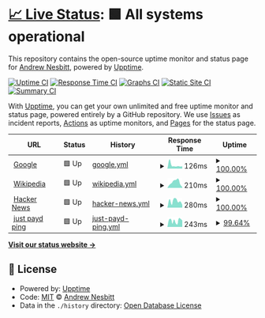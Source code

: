 # [📈 Live Status](https://andrew.github.io/upptime): <!--live status--> **🟩 All systems operational**

This repository contains the open-source uptime monitor and status page for [Andrew Nesbitt](https://nesbitt.io), powered by [Upptime](https://github.com/upptime/upptime).

[![Uptime CI](https://github.com/tt8899terry/upptime/workflows/Uptime%20CI/badge.svg)](https://github.com/tt8899terry/upptime/actions?query=workflow%3A%22Uptime+CI%22)
[![Response Time CI](https://github.com/andrew/upptime/workflows/Response%20Time%20CI/badge.svg)](https://github.com/andrew/upptime/actions?query=workflow%3A%22Response+Time+CI%22)
[![Graphs CI](https://github.com/andrew/upptime/workflows/Graphs%20CI/badge.svg)](https://github.com/andrew/upptime/actions?query=workflow%3A%22Graphs+CI%22)
[![Static Site CI](https://github.com/andrew/upptime/workflows/Static%20Site%20CI/badge.svg)](https://github.com/andrew/upptime/actions?query=workflow%3A%22Static+Site+CI%22)
[![Summary CI](https://github.com/andrew/upptime/workflows/Summary%20CI/badge.svg)](https://github.com/andrew/upptime/actions?query=workflow%3A%22Summary+CI%22)

With [Upptime](https://upptime.js.org), you can get your own unlimited and free uptime monitor and status page, powered entirely by a GitHub repository. We use [Issues](https://github.com/andrew/upptime/issues) as incident reports, [Actions](https://github.com/andrew/upptime/actions) as uptime monitors, and [Pages](https://andrew.github.io/upptime) for the status page.

<!--start: status pages-->
<!-- This summary is generated by Upptime (https://github.com/upptime/upptime) -->
<!-- Do not edit this manually, your changes will be overwritten -->
<!-- prettier-ignore -->
| URL | Status | History | Response Time | Uptime |
| --- | ------ | ------- | ------------- | ------ |
| <img alt="" src="https://icons.duckduckgo.com/ip3/www.google.com.ico" height="13"> [Google](https://www.google.com) | 🟩 Up | [google.yml](https://github.com/tt8899terry/upptime/commits/HEAD/history/google.yml) | <details><summary><img alt="Response time graph" src="./graphs/google/response-time-week.png" height="20"> 126ms</summary><br><a href="https://tt8899terry.github.io/upptime/history/google"><img alt="Response time 106" src="https://img.shields.io/endpoint?url=https%3A%2F%2Fraw.githubusercontent.com%2Ftt8899terry%2Fupptime%2FHEAD%2Fapi%2Fgoogle%2Fresponse-time.json"></a><br><a href="https://tt8899terry.github.io/upptime/history/google"><img alt="24-hour response time 85" src="https://img.shields.io/endpoint?url=https%3A%2F%2Fraw.githubusercontent.com%2Ftt8899terry%2Fupptime%2FHEAD%2Fapi%2Fgoogle%2Fresponse-time-day.json"></a><br><a href="https://tt8899terry.github.io/upptime/history/google"><img alt="7-day response time 126" src="https://img.shields.io/endpoint?url=https%3A%2F%2Fraw.githubusercontent.com%2Ftt8899terry%2Fupptime%2FHEAD%2Fapi%2Fgoogle%2Fresponse-time-week.json"></a><br><a href="https://tt8899terry.github.io/upptime/history/google"><img alt="30-day response time 115" src="https://img.shields.io/endpoint?url=https%3A%2F%2Fraw.githubusercontent.com%2Ftt8899terry%2Fupptime%2FHEAD%2Fapi%2Fgoogle%2Fresponse-time-month.json"></a><br><a href="https://tt8899terry.github.io/upptime/history/google"><img alt="1-year response time 106" src="https://img.shields.io/endpoint?url=https%3A%2F%2Fraw.githubusercontent.com%2Ftt8899terry%2Fupptime%2FHEAD%2Fapi%2Fgoogle%2Fresponse-time-year.json"></a></details> | <details><summary><a href="https://tt8899terry.github.io/upptime/history/google">100.00%</a></summary><a href="https://tt8899terry.github.io/upptime/history/google"><img alt="All-time uptime 100.00%" src="https://img.shields.io/endpoint?url=https%3A%2F%2Fraw.githubusercontent.com%2Ftt8899terry%2Fupptime%2FHEAD%2Fapi%2Fgoogle%2Fuptime.json"></a><br><a href="https://tt8899terry.github.io/upptime/history/google"><img alt="24-hour uptime 100.00%" src="https://img.shields.io/endpoint?url=https%3A%2F%2Fraw.githubusercontent.com%2Ftt8899terry%2Fupptime%2FHEAD%2Fapi%2Fgoogle%2Fuptime-day.json"></a><br><a href="https://tt8899terry.github.io/upptime/history/google"><img alt="7-day uptime 100.00%" src="https://img.shields.io/endpoint?url=https%3A%2F%2Fraw.githubusercontent.com%2Ftt8899terry%2Fupptime%2FHEAD%2Fapi%2Fgoogle%2Fuptime-week.json"></a><br><a href="https://tt8899terry.github.io/upptime/history/google"><img alt="30-day uptime 100.00%" src="https://img.shields.io/endpoint?url=https%3A%2F%2Fraw.githubusercontent.com%2Ftt8899terry%2Fupptime%2FHEAD%2Fapi%2Fgoogle%2Fuptime-month.json"></a><br><a href="https://tt8899terry.github.io/upptime/history/google"><img alt="1-year uptime 100.00%" src="https://img.shields.io/endpoint?url=https%3A%2F%2Fraw.githubusercontent.com%2Ftt8899terry%2Fupptime%2FHEAD%2Fapi%2Fgoogle%2Fuptime-year.json"></a></details>
| <img alt="" src="https://icons.duckduckgo.com/ip3/en.wikipedia.org.ico" height="13"> [Wikipedia](https://en.wikipedia.org) | 🟩 Up | [wikipedia.yml](https://github.com/tt8899terry/upptime/commits/HEAD/history/wikipedia.yml) | <details><summary><img alt="Response time graph" src="./graphs/wikipedia/response-time-week.png" height="20"> 210ms</summary><br><a href="https://tt8899terry.github.io/upptime/history/wikipedia"><img alt="Response time 199" src="https://img.shields.io/endpoint?url=https%3A%2F%2Fraw.githubusercontent.com%2Ftt8899terry%2Fupptime%2FHEAD%2Fapi%2Fwikipedia%2Fresponse-time.json"></a><br><a href="https://tt8899terry.github.io/upptime/history/wikipedia"><img alt="24-hour response time 27" src="https://img.shields.io/endpoint?url=https%3A%2F%2Fraw.githubusercontent.com%2Ftt8899terry%2Fupptime%2FHEAD%2Fapi%2Fwikipedia%2Fresponse-time-day.json"></a><br><a href="https://tt8899terry.github.io/upptime/history/wikipedia"><img alt="7-day response time 210" src="https://img.shields.io/endpoint?url=https%3A%2F%2Fraw.githubusercontent.com%2Ftt8899terry%2Fupptime%2FHEAD%2Fapi%2Fwikipedia%2Fresponse-time-week.json"></a><br><a href="https://tt8899terry.github.io/upptime/history/wikipedia"><img alt="30-day response time 208" src="https://img.shields.io/endpoint?url=https%3A%2F%2Fraw.githubusercontent.com%2Ftt8899terry%2Fupptime%2FHEAD%2Fapi%2Fwikipedia%2Fresponse-time-month.json"></a><br><a href="https://tt8899terry.github.io/upptime/history/wikipedia"><img alt="1-year response time 199" src="https://img.shields.io/endpoint?url=https%3A%2F%2Fraw.githubusercontent.com%2Ftt8899terry%2Fupptime%2FHEAD%2Fapi%2Fwikipedia%2Fresponse-time-year.json"></a></details> | <details><summary><a href="https://tt8899terry.github.io/upptime/history/wikipedia">100.00%</a></summary><a href="https://tt8899terry.github.io/upptime/history/wikipedia"><img alt="All-time uptime 100.00%" src="https://img.shields.io/endpoint?url=https%3A%2F%2Fraw.githubusercontent.com%2Ftt8899terry%2Fupptime%2FHEAD%2Fapi%2Fwikipedia%2Fuptime.json"></a><br><a href="https://tt8899terry.github.io/upptime/history/wikipedia"><img alt="24-hour uptime 100.00%" src="https://img.shields.io/endpoint?url=https%3A%2F%2Fraw.githubusercontent.com%2Ftt8899terry%2Fupptime%2FHEAD%2Fapi%2Fwikipedia%2Fuptime-day.json"></a><br><a href="https://tt8899terry.github.io/upptime/history/wikipedia"><img alt="7-day uptime 100.00%" src="https://img.shields.io/endpoint?url=https%3A%2F%2Fraw.githubusercontent.com%2Ftt8899terry%2Fupptime%2FHEAD%2Fapi%2Fwikipedia%2Fuptime-week.json"></a><br><a href="https://tt8899terry.github.io/upptime/history/wikipedia"><img alt="30-day uptime 100.00%" src="https://img.shields.io/endpoint?url=https%3A%2F%2Fraw.githubusercontent.com%2Ftt8899terry%2Fupptime%2FHEAD%2Fapi%2Fwikipedia%2Fuptime-month.json"></a><br><a href="https://tt8899terry.github.io/upptime/history/wikipedia"><img alt="1-year uptime 100.00%" src="https://img.shields.io/endpoint?url=https%3A%2F%2Fraw.githubusercontent.com%2Ftt8899terry%2Fupptime%2FHEAD%2Fapi%2Fwikipedia%2Fuptime-year.json"></a></details>
| <img alt="" src="https://icons.duckduckgo.com/ip3/news.ycombinator.com.ico" height="13"> [Hacker News](https://news.ycombinator.com) | 🟩 Up | [hacker-news.yml](https://github.com/tt8899terry/upptime/commits/HEAD/history/hacker-news.yml) | <details><summary><img alt="Response time graph" src="./graphs/hacker-news/response-time-week.png" height="20"> 280ms</summary><br><a href="https://tt8899terry.github.io/upptime/history/hacker-news"><img alt="Response time 291" src="https://img.shields.io/endpoint?url=https%3A%2F%2Fraw.githubusercontent.com%2Ftt8899terry%2Fupptime%2FHEAD%2Fapi%2Fhacker-news%2Fresponse-time.json"></a><br><a href="https://tt8899terry.github.io/upptime/history/hacker-news"><img alt="24-hour response time 120" src="https://img.shields.io/endpoint?url=https%3A%2F%2Fraw.githubusercontent.com%2Ftt8899terry%2Fupptime%2FHEAD%2Fapi%2Fhacker-news%2Fresponse-time-day.json"></a><br><a href="https://tt8899terry.github.io/upptime/history/hacker-news"><img alt="7-day response time 280" src="https://img.shields.io/endpoint?url=https%3A%2F%2Fraw.githubusercontent.com%2Ftt8899terry%2Fupptime%2FHEAD%2Fapi%2Fhacker-news%2Fresponse-time-week.json"></a><br><a href="https://tt8899terry.github.io/upptime/history/hacker-news"><img alt="30-day response time 282" src="https://img.shields.io/endpoint?url=https%3A%2F%2Fraw.githubusercontent.com%2Ftt8899terry%2Fupptime%2FHEAD%2Fapi%2Fhacker-news%2Fresponse-time-month.json"></a><br><a href="https://tt8899terry.github.io/upptime/history/hacker-news"><img alt="1-year response time 291" src="https://img.shields.io/endpoint?url=https%3A%2F%2Fraw.githubusercontent.com%2Ftt8899terry%2Fupptime%2FHEAD%2Fapi%2Fhacker-news%2Fresponse-time-year.json"></a></details> | <details><summary><a href="https://tt8899terry.github.io/upptime/history/hacker-news">100.00%</a></summary><a href="https://tt8899terry.github.io/upptime/history/hacker-news"><img alt="All-time uptime 100.00%" src="https://img.shields.io/endpoint?url=https%3A%2F%2Fraw.githubusercontent.com%2Ftt8899terry%2Fupptime%2FHEAD%2Fapi%2Fhacker-news%2Fuptime.json"></a><br><a href="https://tt8899terry.github.io/upptime/history/hacker-news"><img alt="24-hour uptime 100.00%" src="https://img.shields.io/endpoint?url=https%3A%2F%2Fraw.githubusercontent.com%2Ftt8899terry%2Fupptime%2FHEAD%2Fapi%2Fhacker-news%2Fuptime-day.json"></a><br><a href="https://tt8899terry.github.io/upptime/history/hacker-news"><img alt="7-day uptime 100.00%" src="https://img.shields.io/endpoint?url=https%3A%2F%2Fraw.githubusercontent.com%2Ftt8899terry%2Fupptime%2FHEAD%2Fapi%2Fhacker-news%2Fuptime-week.json"></a><br><a href="https://tt8899terry.github.io/upptime/history/hacker-news"><img alt="30-day uptime 100.00%" src="https://img.shields.io/endpoint?url=https%3A%2F%2Fraw.githubusercontent.com%2Ftt8899terry%2Fupptime%2FHEAD%2Fapi%2Fhacker-news%2Fuptime-month.json"></a><br><a href="https://tt8899terry.github.io/upptime/history/hacker-news"><img alt="1-year uptime 100.00%" src="https://img.shields.io/endpoint?url=https%3A%2F%2Fraw.githubusercontent.com%2Ftt8899terry%2Fupptime%2FHEAD%2Fapi%2Fhacker-news%2Fuptime-year.json"></a></details>
| <img alt="" src="https://icons.duckduckgo.com/ip3/www.justpayd.com.ico" height="13"> [just payd ping](https://www.justpayd.com) | 🟩 Up | [just-payd-ping.yml](https://github.com/tt8899terry/upptime/commits/HEAD/history/just-payd-ping.yml) | <details><summary><img alt="Response time graph" src="./graphs/just-payd-ping/response-time-week.png" height="20"> 243ms</summary><br><a href="https://tt8899terry.github.io/upptime/history/just-payd-ping"><img alt="Response time 257" src="https://img.shields.io/endpoint?url=https%3A%2F%2Fraw.githubusercontent.com%2Ftt8899terry%2Fupptime%2FHEAD%2Fapi%2Fjust-payd-ping%2Fresponse-time.json"></a><br><a href="https://tt8899terry.github.io/upptime/history/just-payd-ping"><img alt="24-hour response time 255" src="https://img.shields.io/endpoint?url=https%3A%2F%2Fraw.githubusercontent.com%2Ftt8899terry%2Fupptime%2FHEAD%2Fapi%2Fjust-payd-ping%2Fresponse-time-day.json"></a><br><a href="https://tt8899terry.github.io/upptime/history/just-payd-ping"><img alt="7-day response time 243" src="https://img.shields.io/endpoint?url=https%3A%2F%2Fraw.githubusercontent.com%2Ftt8899terry%2Fupptime%2FHEAD%2Fapi%2Fjust-payd-ping%2Fresponse-time-week.json"></a><br><a href="https://tt8899terry.github.io/upptime/history/just-payd-ping"><img alt="30-day response time 251" src="https://img.shields.io/endpoint?url=https%3A%2F%2Fraw.githubusercontent.com%2Ftt8899terry%2Fupptime%2FHEAD%2Fapi%2Fjust-payd-ping%2Fresponse-time-month.json"></a><br><a href="https://tt8899terry.github.io/upptime/history/just-payd-ping"><img alt="1-year response time 257" src="https://img.shields.io/endpoint?url=https%3A%2F%2Fraw.githubusercontent.com%2Ftt8899terry%2Fupptime%2FHEAD%2Fapi%2Fjust-payd-ping%2Fresponse-time-year.json"></a></details> | <details><summary><a href="https://tt8899terry.github.io/upptime/history/just-payd-ping">99.64%</a></summary><a href="https://tt8899terry.github.io/upptime/history/just-payd-ping"><img alt="All-time uptime 99.95%" src="https://img.shields.io/endpoint?url=https%3A%2F%2Fraw.githubusercontent.com%2Ftt8899terry%2Fupptime%2FHEAD%2Fapi%2Fjust-payd-ping%2Fuptime.json"></a><br><a href="https://tt8899terry.github.io/upptime/history/just-payd-ping"><img alt="24-hour uptime 100.00%" src="https://img.shields.io/endpoint?url=https%3A%2F%2Fraw.githubusercontent.com%2Ftt8899terry%2Fupptime%2FHEAD%2Fapi%2Fjust-payd-ping%2Fuptime-day.json"></a><br><a href="https://tt8899terry.github.io/upptime/history/just-payd-ping"><img alt="7-day uptime 99.64%" src="https://img.shields.io/endpoint?url=https%3A%2F%2Fraw.githubusercontent.com%2Ftt8899terry%2Fupptime%2FHEAD%2Fapi%2Fjust-payd-ping%2Fuptime-week.json"></a><br><a href="https://tt8899terry.github.io/upptime/history/just-payd-ping"><img alt="30-day uptime 99.92%" src="https://img.shields.io/endpoint?url=https%3A%2F%2Fraw.githubusercontent.com%2Ftt8899terry%2Fupptime%2FHEAD%2Fapi%2Fjust-payd-ping%2Fuptime-month.json"></a><br><a href="https://tt8899terry.github.io/upptime/history/just-payd-ping"><img alt="1-year uptime 99.95%" src="https://img.shields.io/endpoint?url=https%3A%2F%2Fraw.githubusercontent.com%2Ftt8899terry%2Fupptime%2FHEAD%2Fapi%2Fjust-payd-ping%2Fuptime-year.json"></a></details>

<!--end: status pages-->

[**Visit our status website →**](https://tt8899terry.github.io/upptime)

## 📄 License

- Powered by: [Upptime](https://github.com/upptime/upptime)
- Code: [MIT](./LICENSE) © [Andrew Nesbitt](https://nesbitt.io)
- Data in the `./history` directory: [Open Database License](https://opendatacommons.org/licenses/odbl/1-0/)
